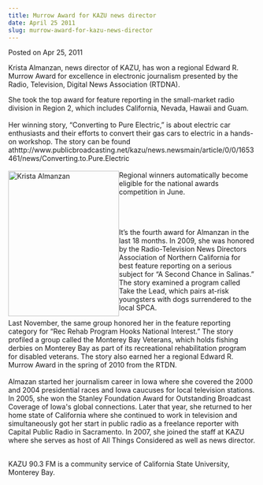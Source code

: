 ```yaml
---
title: Murrow Award for KAZU news director
date: April 25 2011
slug: murrow-award-for-kazu-news-director
---
```





<span class="date">Posted on Apr 25, 2011    </span>
<p>Krista Almanzan, news director of KAZU, has won a regional
Edward R. Murrow Award for excellence in electronic journalism
presented by the Radio, Television, Digital News Association
(RTDNA).&#xA0;</p>
<p>She took the top award for feature reporting in the small-market
radio division in Region 2, which includes California, Nevada,
Hawaii and Guam.<br>
<br>
Her winning story, &#x201C;Converting to Pure Electric,&#x201D; is about electric
car enthusiasts and their efforts to convert their gas cars to
electric in a hands-on workshop. The story can be found
athttp://www.publicbroadcasting.net/kazu/news.newsmain/article/0/0/1653461/news/Converting.to.Pure.Electric<br>

<br>
<img alt="Krista Almanzan" src="http://news.csumb.edu/sites/default/files/65/attachments/news/images/krista_almanzan_small.jpg" style="float:left; width:225px; height:295px">Regional winners
automatically become eligible for the national awards competition
in June.</img></br></br></br></br></p>
<p>It&#x2019;s the fourth award for Almanzan in the last 18 months. In
2009, she was honored by the Radio-Television News Directors
Association of Northern California for best feature reporting on a
serious subject for &#x201C;A Second Chance in Salinas.&#x201D; The story
examined a program called Take the Lead, which pairs at-risk
youngsters with dogs surrendered to the local SPCA.</p>
<p>Last November, the same group honored her in the feature
reporting category for &#x201C;Rec Rehab Program Hooks National Interest.&#x201D;
The story profiled a group called the Monterey Bay Veterans, which
holds fishing derbies on Monterey Bay as part of its recreational
rehabilitation program for disabled veterans. The story also earned
her a regional Edward R. Murrow Award in the spring of 2010 from
the RTDN.<br>
<br>
Almazan started her journalism career in Iowa where she covered the
2000 and 2004 presidential races and Iowa caucuses for local
television stations. In 2005, she won the Stanley Foundation Award
for Outstanding Broadcast Coverage of Iowa&apos;s global connections.
Later that year, she returned to her home state of California where
she continued to work in television and simultaneously got her
start in public radio as a freelance reporter with Capital Public
Radio in Sacramento. In 2007, she joined the staff at KAZU where
she serves as host of All Things Considered as well as news
director.</br></br></p>
<p>KAZU 90.3 FM is a community service of California State
University, Monterey Bay.</p>





